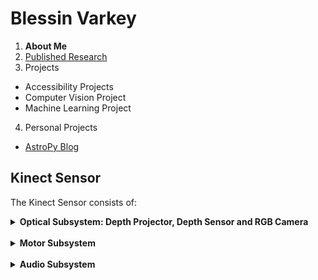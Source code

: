 # Blessin Varkey

1. **About Me**
2. [Published Research](https://blessinvarkey.github.io/research)
3. Projects
  - Accessibility Projects
  - Computer Vision Project 
  - Machine Learning Project
4. Personal Projects
  - [AstroPy Blog](https://blessinvarkey.github.io/astropy)

## Kinect Sensor

The Kinect Sensor consists of:
  <details><summary><strong>Optical Subsystem: Depth Projector, Depth Sensor and RGB Camera</strong></summary>
  - The Depth Sensor (infrared projector) & Depth Projector (monochrome CMOS (complementary metal-oxide semiconductor) sensor work together to identify patterns in the room (like    distance from hand vs distance from face) regardless of the lighting conditions. The RGB Camera or the Color VGA video camera helps in facial recognition and other detection
   features by detecting red, green and blue.
  </details>
  <br>
  <details><summary><strong>Motor Subsystem</strong></summary>
  </details> 
  <br>
  <details><summary><strong>Audio Subsystem</strong></summary>
  </details>
  
